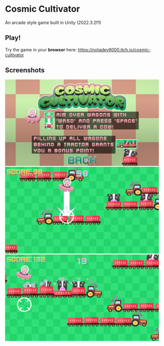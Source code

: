 # Cosmic Cultivator
An arcade style game built in Unity (2022.3.2f1)

## Play!
Try the game in your **browser** here:
https://notadev9000.itch.io/cosmic-cultivator

## Screenshots
![Cosmic Cultivator Instructions](Docs/Art/Sharing/Title_1.png)
![Alien gifting a Cow](Docs/Art/Sharing/Game_1.png)
![Alien chasing Tractors](Docs/Art/Sharing/Game_2.png)

